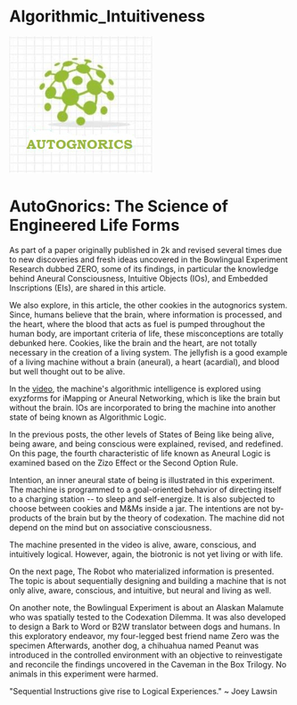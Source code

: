 # Algorithmic_Intuitiveness
![xyz](GNOS.jpg)
# AutoGnorics: The Science of Engineered Life Forms 

As part of a paper originally published in 2k and revised several times due to new discoveries and fresh ideas uncovered in the Bowlingual Experiment Research dubbed ZERO, some of its findings, in particular the knowledge behind Aneural Consciousness, Intuitive Objects (IOs), and Embedded Inscriptions (EIs), are shared in this article.

We also explore, in this article, the other cookies in the autognorics system.  Since, humans believe that the brain, where information is processed, and the heart, where the blood that acts as fuel is pumped throughout the human body, are important criteria of life, these misconceptions are totally debunked here.  Cookies, like the brain and the heart, are not totally necessary in the creation of a living system. The jellyfish is a good example of a living machine without a brain (aneural), a heart (acardial), and blood but well thought out to be alive.

In the [video](https://www.youtube.com/watch?v=2NNFL4SBlt4&feature=emb_title), the machine's algorithmic intelligence is explored using exyzforms for iMapping or Aneural Networking, which is like the brain but without the brain.  IOs are incorporated to bring the machine into another state of being known as Algorithmic Logic.

In the previous posts, the other levels of States of Being like being alive, being aware, and being conscious were explained, revised, and redefined. On this page, the fourth characteristic of life known as Aneural Logic is examined based on the Zizo Effect or the Second Option Rule.

Intention, an inner aneural state of being is illustrated in this experiment. The machine is programmed to a goal-oriented behavior of directing itself to a charging station -- to sleep and self-energize. It is also subjected to choose between cookies and M&Ms inside a jar. The intentions are not by-products of the brain but by the theory of codexation. The machine did not depend on the mind but on associative consciousness.

The machine presented in the video is alive, aware, conscious, and intuitively logical. However, again, the biotronic is not yet living or with life.

On the next page, The Robot who materialized information is presented. The topic is about sequentially designing and building a machine that is not only alive, aware, conscious, and intuitive, but neural and living as well.

On another note, the Bowlingual Experiment is about an Alaskan Malamute who was spatially tested to the Codexation Dilemma. It was also developed to design a Bark to Word or B2W translator between dogs and humans. In this exploratory endeavor, my four-legged best friend name Zero was the specimen  Afterwards, another dog, a chihuahua named Peanut was introduced in the controlled environment with an objective to reinvestigate and reconcile the findings uncovered in the Caveman in the Box Trilogy.  No animals in this experiment were harmed.


"Sequential Instructions give rise to Logical Experiences." ~ Joey Lawsin
